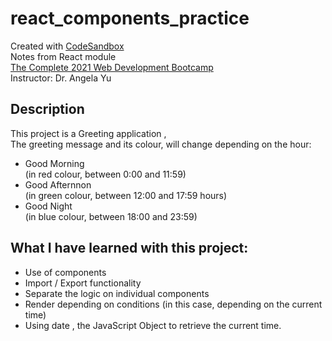 # react_components_practice
Created with [CodeSandbox](https://codesandbox.io/)      
Notes from React module    
[The Complete 2021 Web Development Bootcamp](https://www.udemy.com/course/the-complete-web-development-bootcamp/)  
Instructor: Dr. Angela Yu      


## Description
This project is a Greeting application ,      
The greeting message and its colour, will change depending on the hour:       
* Good Morning      
(in red colour, between 0:00 and 11:59)       
* Good Afternnon    
(in green colour, between 12:00 and 17:59 hours)     
* Good Night        
(in blue colour, between 18:00 and 23:59)      

## What I have learned with this project:
* Use of components
* Import / Export functionality
* Separate the logic on individual components
* Render depending on conditions (in this case, depending on the current time)
* Using date , the JavaScript Object to retrieve the current time.

